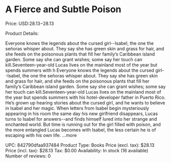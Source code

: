 # A Fierce and Subtle Poison

Price: USD:$28.13-$28.13

Product Details:

Everyone knows the legends about the cursed girl--Isabel, the one the señoras whisper about. They say she has green skin and grass for hair, and she feeds on the poisonous plants that fill her family’s Caribbean island garden. Some say she can grant wishes; some say her touch can kill.Seventeen-year-old Lucas lives on the mainland most of the year but spends summers with h Everyone knows the legends about the cursed girl--Isabel, the one the señoras whisper about. They say she has green skin and grass for hair, and she feeds on the poisonous plants that fill her family’s Caribbean island garden. Some say she can grant wishes; some say her touch can kill.Seventeen-year-old Lucas lives on the mainland most of the year but spends summers with his hotel-developer father in Puerto Rico. He’s grown up hearing stories about the cursed girl, and he wants to believe in Isabel and her magic. When letters from Isabel begin mysteriously appearing in his room the same day his new girlfriend disappears, Lucas turns to Isabel for answers--and finds himself lured into her strange and enchanted world. But time is running out for the girl filled with poison, and the more entangled Lucas becomes with Isabel, the less certain he is of escaping with his own life. ...more

UPC: 842790dfaa937484
Product Type: Books
Price (excl. tax): $28.13
Price (incl. tax): $28.13
Tax: $0.00
Availability: In stock (16 available)
Number of reviews: 0